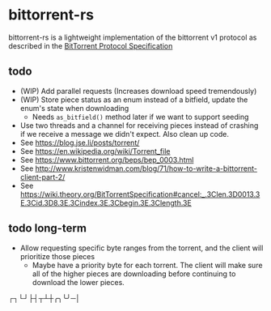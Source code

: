 # bittorrent-rs
bittorrent-rs is a lightweight implementation of the bittorrent v1 protocol as described in the [BitTorrent Protocol Specification](https://www.bittorrent.org/beps/bep_0003.html)

## todo
* (WIP) Add parallel requests (Increases download speed tremendously)
* (WIP) Store piece status as an enum instead of a bitfield, update the enum's state when downloading
  * Needs `as_bitfield()` method later if we want to support seeding
* Use two threads and a channel for receiving pieces instead of crashing if we receive a message we didn't expect. Also clean up code.
* See https://blog.jse.li/posts/torrent/
* See https://en.wikipedia.org/wiki/Torrent_file
* See https://www.bittorrent.org/beps/bep_0003.html
* See http://www.kristenwidman.com/blog/71/how-to-write-a-bittorrent-client-part-2/
* See https://wiki.theory.org/BitTorrentSpecification#cancel:_.3Clen.3D0013.3E.3Cid.3D8.3E.3Cindex.3E.3Cbegin.3E.3Clength.3E

## todo long-term
* Allow requesting specific byte ranges from the torrent, and the client will prioritize those pieces
  * Maybe have a priority byte for each torrent. The client will make sure all of the higher pieces are downloading before continuing to download the lower pieces.

┌┐└┘├┤┬┴┼╭╮╰╯─│
